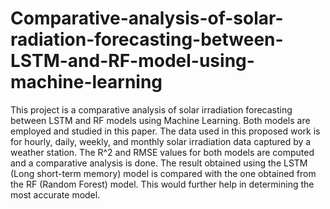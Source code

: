 # Comparative-analysis-of-solar-radiation-forecasting-between-LSTM-and-RF-model-using-machine-learning
This project is a comparative analysis of solar irradiation forecasting between LSTM and RF models using Machine Learning. Both models are employed and studied in this paper. The data used in this proposed work is for hourly, daily, weekly, and monthly solar irradiation data captured by a weather station. The R^2 and RMSE values for both models are computed and a comparative analysis is done. The result obtained using the LSTM (Long short-term memory) model is compared with the one obtained from the RF (Random Forest) model. This would further help in determining the most accurate model.
